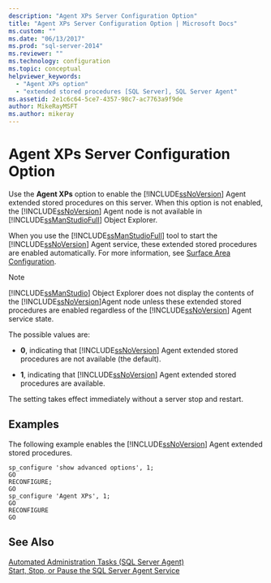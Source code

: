 ```yaml
---
description: "Agent XPs Server Configuration Option"
title: "Agent XPs Server Configuration Option | Microsoft Docs"
ms.custom: ""
ms.date: "06/13/2017"
ms.prod: "sql-server-2014"
ms.reviewer: ""
ms.technology: configuration
ms.topic: conceptual
helpviewer_keywords: 
  - "Agent XPs option"
  - "extended stored procedures [SQL Server], SQL Server Agent"
ms.assetid: 2e1c6c64-5ce7-4357-98c7-ac7763a9f9de
author: MikeRayMSFT
ms.author: mikeray
---
```

# Agent XPs Server Configuration Option
  Use the **Agent XPs** option to enable the [!INCLUDE[ssNoVersion](../../includes/ssnoversion-md.md)] Agent extended stored procedures on this server. When this option is not enabled, the [!INCLUDE[ssNoVersion](../../includes/ssnoversion-md.md)] Agent node is not available in [!INCLUDE[ssManStudioFull](../../includes/ssmanstudiofull-md.md)] Object Explorer.  
  
 When you use the [!INCLUDE[ssManStudioFull](../../includes/ssmanstudiofull-md.md)] tool to start the [!INCLUDE[ssNoVersion](../../includes/ssnoversion-md.md)] Agent service, these extended stored procedures are enabled automatically. For more information, see [Surface Area Configuration](../../relational-databases/security/surface-area-configuration.md).  
  
> [!NOTE]  
>  [!INCLUDE[ssManStudio](../../includes/ssmanstudio-md.md)] Object Explorer does not display the contents of the [!INCLUDE[ssNoVersion](../../includes/ssnoversion-md.md)]Agent node unless these extended stored procedures are enabled regardless of the [!INCLUDE[ssNoVersion](../../includes/ssnoversion-md.md)] Agent service state.  
  
 The possible values are:  
  
-   **0**, indicating that [!INCLUDE[ssNoVersion](../../includes/ssnoversion-md.md)] Agent extended stored procedures are not available (the default).  
  
-   **1**, indicating that [!INCLUDE[ssNoVersion](../../includes/ssnoversion-md.md)] Agent extended stored procedures are available.  
  
 The setting takes effect immediately without a server stop and restart.  
  
## Examples  
 The following example enables the [!INCLUDE[ssNoVersion](../../includes/ssnoversion-md.md)] Agent extended stored procedures.  
  
```  
sp_configure 'show advanced options', 1;  
GO  
RECONFIGURE;  
GO  
sp_configure 'Agent XPs', 1;  
GO  
RECONFIGURE  
GO  
```  
  
## See Also  
 [Automated Administration Tasks &#40;SQL Server Agent&#41;](../../ssms/agent/sql-server-agent.md)   
 [Start, Stop, or Pause the SQL Server Agent Service](../../ssms/agent/start-stop-or-pause-the-sql-server-agent-service.md)  
  
  
